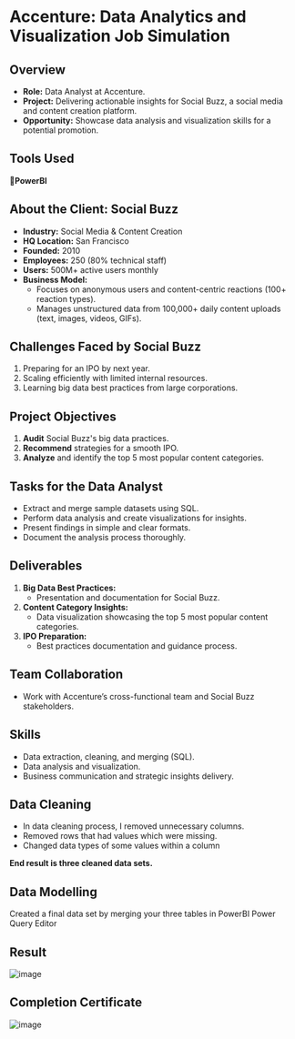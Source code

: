 # Accenture: Data Analytics and Visualization Job Simulation  

## Overview  
- **Role:** Data Analyst at Accenture.  
- **Project:** Delivering actionable insights for Social Buzz, a social media and content creation platform.  
- **Opportunity:** Showcase data analysis and visualization skills for a potential promotion.  

## Tools Used
**🔨PowerBI**

## About the Client: Social Buzz  
- **Industry:** Social Media & Content Creation  
- **HQ Location:** San Francisco  
- **Founded:** 2010  
- **Employees:** 250 (80% technical staff)  
- **Users:** 500M+ active users monthly  
- **Business Model:**  
  - Focuses on anonymous users and content-centric reactions (100+ reaction types).  
  - Manages unstructured data from 100,000+ daily content uploads (text, images, videos, GIFs).  

## Challenges Faced by Social Buzz  
1. Preparing for an IPO by next year.  
2. Scaling efficiently with limited internal resources.  
3. Learning big data best practices from large corporations.  

## Project Objectives  
1. **Audit** Social Buzz's big data practices.  
2. **Recommend** strategies for a smooth IPO.  
3. **Analyze** and identify the top 5 most popular content categories.  

## Tasks for the Data Analyst  
- Extract and merge sample datasets using SQL.  
- Perform data analysis and create visualizations for insights.  
- Present findings in simple and clear formats.  
- Document the analysis process thoroughly.  

## Deliverables  
1. **Big Data Best Practices:**  
   - Presentation and documentation for Social Buzz.  
2. **Content Category Insights:**  
   - Data visualization showcasing the top 5 most popular content categories.  
3. **IPO Preparation:**  
   - Best practices documentation and guidance process.  

## Team Collaboration  
- Work with Accenture’s cross-functional team and Social Buzz stakeholders.
  
## Skills
- Data extraction, cleaning, and merging (SQL).  
- Data analysis and visualization.  
- Business communication and strategic insights delivery.

## Data Cleaning
- In data cleaning process, I removed unnecessary columns.
- Removed rows that had values which were missing.
- Changed data types of some values within a column

**End result is three cleaned data sets.**

## Data Modelling
Created a final data set by merging your three tables in PowerBI Power Query Editor


## Result

![image](https://github.com/user-attachments/assets/9fda8fbc-9080-4494-95af-dac90b667292)

## Completion Certificate
![image](https://github.com/user-attachments/assets/bd0487a4-d76f-4205-9e49-a9d1a439a1a9)
